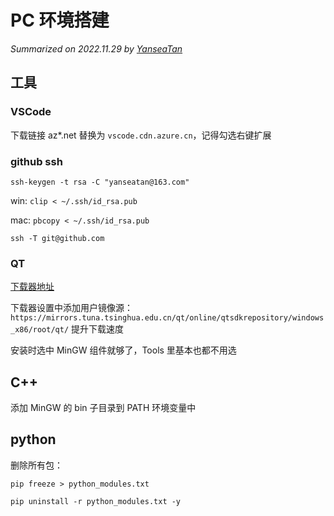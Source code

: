 # PC 环境搭建

*Summarized on 2022.11.29 by [YanseaTan](https://yansea.cc)*

## 工具

### VSCode

下载链接 az*.net 替换为 `vscode.cdn.azure.cn`，记得勾选右键扩展

### github ssh

`ssh-keygen -t rsa -C "yanseatan@163.com"`

win: `clip < ~/.ssh/id_rsa.pub`

mac: `pbcopy < ~/.ssh/id_rsa.pub`

`ssh -T git@github.com`

### QT

[下载器地址](https://mirrors.tuna.tsinghua.edu.cn/qt/official_releases/online_installers/)

下载器设置中添加用户镜像源：`https://mirrors.tuna.tsinghua.edu.cn/qt/online/qtsdkrepository/windows_x86/root/qt/` 提升下载速度

安装时选中 MinGW 组件就够了，Tools 里基本也都不用选

## C++

添加 MinGW 的 bin 子目录到 PATH 环境变量中

## python

删除所有包：

`pip freeze > python_modules.txt`

`pip uninstall -r python_modules.txt -y`